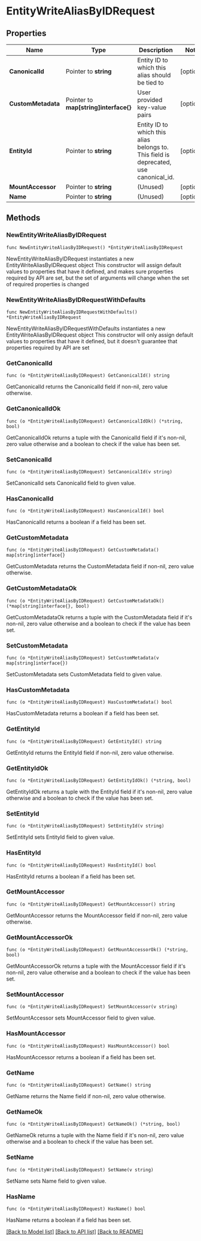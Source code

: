 # EntityWriteAliasByIDRequest

## Properties

Name | Type | Description | Notes
------------ | ------------- | ------------- | -------------
**CanonicalId** | Pointer to **string** | Entity ID to which this alias should be tied to | [optional] 
**CustomMetadata** | Pointer to **map[string]interface{}** | User provided key-value pairs | [optional] 
**EntityId** | Pointer to **string** | Entity ID to which this alias belongs to. This field is deprecated, use canonical_id. | [optional] 
**MountAccessor** | Pointer to **string** | (Unused) | [optional] 
**Name** | Pointer to **string** | (Unused) | [optional] 

## Methods

### NewEntityWriteAliasByIDRequest

`func NewEntityWriteAliasByIDRequest() *EntityWriteAliasByIDRequest`

NewEntityWriteAliasByIDRequest instantiates a new EntityWriteAliasByIDRequest object
This constructor will assign default values to properties that have it defined,
and makes sure properties required by API are set, but the set of arguments
will change when the set of required properties is changed

### NewEntityWriteAliasByIDRequestWithDefaults

`func NewEntityWriteAliasByIDRequestWithDefaults() *EntityWriteAliasByIDRequest`

NewEntityWriteAliasByIDRequestWithDefaults instantiates a new EntityWriteAliasByIDRequest object
This constructor will only assign default values to properties that have it defined,
but it doesn't guarantee that properties required by API are set

### GetCanonicalId

`func (o *EntityWriteAliasByIDRequest) GetCanonicalId() string`

GetCanonicalId returns the CanonicalId field if non-nil, zero value otherwise.

### GetCanonicalIdOk

`func (o *EntityWriteAliasByIDRequest) GetCanonicalIdOk() (*string, bool)`

GetCanonicalIdOk returns a tuple with the CanonicalId field if it's non-nil, zero value otherwise
and a boolean to check if the value has been set.

### SetCanonicalId

`func (o *EntityWriteAliasByIDRequest) SetCanonicalId(v string)`

SetCanonicalId sets CanonicalId field to given value.

### HasCanonicalId

`func (o *EntityWriteAliasByIDRequest) HasCanonicalId() bool`

HasCanonicalId returns a boolean if a field has been set.

### GetCustomMetadata

`func (o *EntityWriteAliasByIDRequest) GetCustomMetadata() map[string]interface{}`

GetCustomMetadata returns the CustomMetadata field if non-nil, zero value otherwise.

### GetCustomMetadataOk

`func (o *EntityWriteAliasByIDRequest) GetCustomMetadataOk() (*map[string]interface{}, bool)`

GetCustomMetadataOk returns a tuple with the CustomMetadata field if it's non-nil, zero value otherwise
and a boolean to check if the value has been set.

### SetCustomMetadata

`func (o *EntityWriteAliasByIDRequest) SetCustomMetadata(v map[string]interface{})`

SetCustomMetadata sets CustomMetadata field to given value.

### HasCustomMetadata

`func (o *EntityWriteAliasByIDRequest) HasCustomMetadata() bool`

HasCustomMetadata returns a boolean if a field has been set.

### GetEntityId

`func (o *EntityWriteAliasByIDRequest) GetEntityId() string`

GetEntityId returns the EntityId field if non-nil, zero value otherwise.

### GetEntityIdOk

`func (o *EntityWriteAliasByIDRequest) GetEntityIdOk() (*string, bool)`

GetEntityIdOk returns a tuple with the EntityId field if it's non-nil, zero value otherwise
and a boolean to check if the value has been set.

### SetEntityId

`func (o *EntityWriteAliasByIDRequest) SetEntityId(v string)`

SetEntityId sets EntityId field to given value.

### HasEntityId

`func (o *EntityWriteAliasByIDRequest) HasEntityId() bool`

HasEntityId returns a boolean if a field has been set.

### GetMountAccessor

`func (o *EntityWriteAliasByIDRequest) GetMountAccessor() string`

GetMountAccessor returns the MountAccessor field if non-nil, zero value otherwise.

### GetMountAccessorOk

`func (o *EntityWriteAliasByIDRequest) GetMountAccessorOk() (*string, bool)`

GetMountAccessorOk returns a tuple with the MountAccessor field if it's non-nil, zero value otherwise
and a boolean to check if the value has been set.

### SetMountAccessor

`func (o *EntityWriteAliasByIDRequest) SetMountAccessor(v string)`

SetMountAccessor sets MountAccessor field to given value.

### HasMountAccessor

`func (o *EntityWriteAliasByIDRequest) HasMountAccessor() bool`

HasMountAccessor returns a boolean if a field has been set.

### GetName

`func (o *EntityWriteAliasByIDRequest) GetName() string`

GetName returns the Name field if non-nil, zero value otherwise.

### GetNameOk

`func (o *EntityWriteAliasByIDRequest) GetNameOk() (*string, bool)`

GetNameOk returns a tuple with the Name field if it's non-nil, zero value otherwise
and a boolean to check if the value has been set.

### SetName

`func (o *EntityWriteAliasByIDRequest) SetName(v string)`

SetName sets Name field to given value.

### HasName

`func (o *EntityWriteAliasByIDRequest) HasName() bool`

HasName returns a boolean if a field has been set.


[[Back to Model list]](../README.md#documentation-for-models) [[Back to API list]](../README.md#documentation-for-api-endpoints) [[Back to README]](../README.md)


